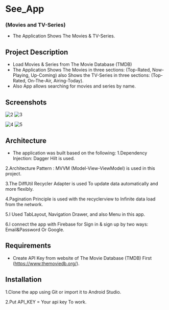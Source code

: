 # See_App 
### (Movies and TV-Series)

- The Application Shows The Movies & TV-Series.


## Project Description
- Load Movies & Series from The Movie Database (TMDB)
- The Application Shows The Movies in three sections: (Top-Rated, Now-Playing, Up-Coming) also Shows the TV-Series in three sections: (Top-Rated, On-The-Air, Airing-Today).
- Also App allows searching for movies and series by name.

## Screenshots
![2](https://user-images.githubusercontent.com/106347370/224649108-608055a9-0e59-42be-9fe8-cf8d22a80ff3.png)
![3](https://user-images.githubusercontent.com/106347370/224649155-8a86bf40-820f-4780-8872-772c99c784fd.png)

![4](https://user-images.githubusercontent.com/106347370/224649168-f4b3e674-c7cf-4522-82b3-e899b97f808d.png)
![5](https://user-images.githubusercontent.com/106347370/224649189-70ba2865-f9df-4ac2-a42c-6cdddd186e66.png)

## Architecture
- The application was built based on the following:
1.Dependency Injection: Dagger Hilt is used.

2.Architecture Pattern : MVVM (Model-View-ViewModel) is used in this project.

3.The DiffUtil Recycler Adapter is used To update data automatically and more flexibly.

4.Pagination Principle is used with the recyclerview to Infinite data load from the network.

5.I Used TabLayout, Navigation Drawer, and also Menu in this app.

6.I connect the app with Firebase for Sign in & sign up by two ways: Email&Password Or Google.

## Requirements
- Create API Key from website of The Movie Database (TMDB) First (https://www.themoviedb.org/).

## Installation
1.Clone the app using Git or import it to Android Studio.

2.Put API_KEY = Your api key To work.
